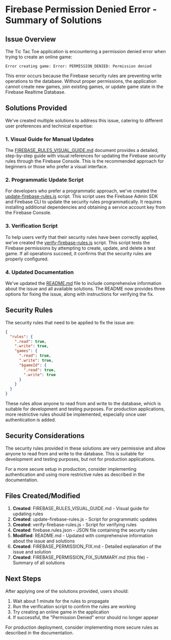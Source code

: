 # Firebase Permission Denied Error - Summary of Solutions

## Issue Overview

The Tic Tac Toe application is encountering a permission denied error when trying to create an online game:

```
Error creating game: Error: PERMISSION_DENIED: Permission denied
```

This error occurs because the Firebase security rules are preventing write operations to the database. Without proper permissions, the application cannot create new games, join existing games, or update game state in the Firebase Realtime Database.

## Solutions Provided

We've created multiple solutions to address this issue, catering to different user preferences and technical expertise:

### 1. Visual Guide for Manual Updates

The [FIREBASE_RULES_VISUAL_GUIDE.md](./FIREBASE_RULES_VISUAL_GUIDE.md) document provides a detailed, step-by-step guide with visual references for updating the Firebase security rules through the Firebase Console. This is the recommended approach for beginners or those who prefer a visual interface.

### 2. Programmatic Update Script

For developers who prefer a programmatic approach, we've created the [update-firebase-rules.js](./update-firebase-rules.js) script. This script uses the Firebase Admin SDK and Firebase CLI to update the security rules programmatically. It requires installing additional dependencies and obtaining a service account key from the Firebase Console.

### 3. Verification Script

To help users verify that their security rules have been correctly applied, we've created the [verify-firebase-rules.js](./verify-firebase-rules.js) script. This script tests the Firebase permissions by attempting to create, update, and delete a test game. If all operations succeed, it confirms that the security rules are properly configured.

### 4. Updated Documentation

We've updated the [README.md](./README.md) file to include comprehensive information about the issue and all available solutions. The README now provides three options for fixing the issue, along with instructions for verifying the fix.

## Security Rules

The security rules that need to be applied to fix the issue are:

```json
{
  "rules": {
    ".read": true,
    ".write": true,
    "games": {
      ".read": true,
      ".write": true,
      "$gameId": {
        ".read": true,
        ".write": true
      }
    }
  }
}
```

These rules allow anyone to read from and write to the database, which is suitable for development and testing purposes. For production applications, more restrictive rules should be implemented, especially once user authentication is added.

## Security Considerations

The security rules provided in these solutions are very permissive and allow anyone to read from and write to the database. This is suitable for development and testing purposes, but not for production applications.

For a more secure setup in production, consider implementing authentication and using more restrictive rules as described in the documentation.

## Files Created/Modified

1. **Created**: FIREBASE_RULES_VISUAL_GUIDE.md - Visual guide for updating rules
2. **Created**: update-firebase-rules.js - Script for programmatic updates
3. **Created**: verify-firebase-rules.js - Script for verifying rules
4. **Created**: firebase.rules.json - JSON file containing the security rules
5. **Modified**: README.md - Updated with comprehensive information about the issue and solutions
6. **Created**: FIREBASE_PERMISSION_FIX.md - Detailed explanation of the issue and solution
7. **Created**: FIREBASE_PERMISSION_FIX_SUMMARY.md (this file) - Summary of all solutions

## Next Steps

After applying one of the solutions provided, users should:

1. Wait about 1 minute for the rules to propagate
2. Run the verification script to confirm the rules are working
3. Try creating an online game in the application
4. If successful, the "Permission Denied" error should no longer appear

For production deployment, consider implementing more secure rules as described in the documentation.
